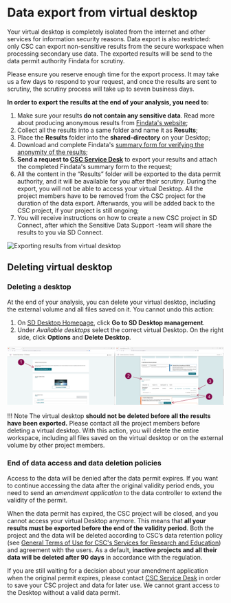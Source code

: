 # Data export from virtual desktop

Your virtual desktop is completely isolated from the internet and other services for information security reasons. Data export is also restricted: only CSC can export non-sensitive results from the secure workspace when processing secondary use data. The exported results will be send to the data permit authority Findata for scrutiny. 

Please ensure you reserve enough time for the export process. It may take us a few days to respond to your request, and once the results are sent to scrutiny, the scrutiny process will take up to seven business days.

**In order to export the results at the end of your analysis, you need to:**

1. Make sure your results **do not contain any sensitive data**. Read more about producing anonymous results from [Findata's website](https://findata.fi/en/services-and-instructions/producing-anonymous-results/);
2. Collect all the results into a same folder and name it as **Results**;
3. Place the **Results** folder into the **shared-directory** on your Desktop;
4. Download and complete Findata's [summary form for verifying the anonymity of the results](https://findata.fi/summary-form-verifying-anonymity-of-results);
5. **Send a request to [CSC Service Desk](../../support/contact.md)** to export your results and attach the completed Findata's summary form to the request;
6. All the content in the “Results” folder will be exported to the data permit authority, and it will be available for you after their scrutiny. During the export, you will not be able to access your virtual Desktop. All the project members have to be removed from the CSC project for the duration of the data export. Afterwards, you will be added back to the CSC project, if your project is still ongoing;
7. You will receive instructions on how to create a new CSC project in SD Connect, after which the Sensitive Data Support -team will share the results to you via SD Connect.

![Exporting results from virtual desktop](https://a3s.fi/docs-files/sensitive-data/SD_Desktop/Exporting_secondary_use_data.png)

## Deleting virtual desktop

### Deleting a desktop

At the end of your analysis, you can delete your virtual desktop, including the external volume and all files saved on it. You cannot undo this action:

 1. On [SD Desktop Homepage](https://sd-desktop.csc.fi), click **Go to SD Desktop management**.
 2. Under *Available desktops* select the correct virtual Desktop. On the right side, click **Options** and **Delete Desktop**.

[![Desktop-delete](images/desktop/desktop-deleting.png)](images/desktop/desktop-deleting.png)

!!! Note
    The virtual desktop **should not be deleted before all the results have been exported.** Please contact all the project members before deleting a virtual desktop. With this action, you will delete the entire workspace, including all files saved on the virtual desktop or on the external volume by other project members.

### End of data access and data deletion policies

Access to the data will be denied after the data permit expires. If you want to continue accessing the data after the original validity period ends, you need to send an *amendment application* to the data controller to extend the validity of the permit.

When the data permit has expired, the CSC project will be closed, and you cannot access your virtual Desktop anymore. This means that **all your results must be exported before the end of the validity period**. Both the project and the data will be deleted according to CSC’s data retention policy (see [General Terms of Use for CSC's Services for Research and Education](https://research.csc.fi/general-terms-of-use)) and agreement with the users. As a default, **inactive projects and all their data will be deleted after 90 days** in accordance with the regulation.

If you are still waiting for a decision about your amendment application when the original permit expires, please contact [CSC Service Desk](../../support/contact.md) in order to save your CSC project and data for later use. We cannot grant access to the Desktop without a valid data permit.
